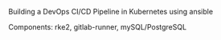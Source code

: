Building a DevOps CI/CD Pipeline in Kubernetes using ansible

Components: rke2, gitlab-runner, mySQL/PostgreSQL
